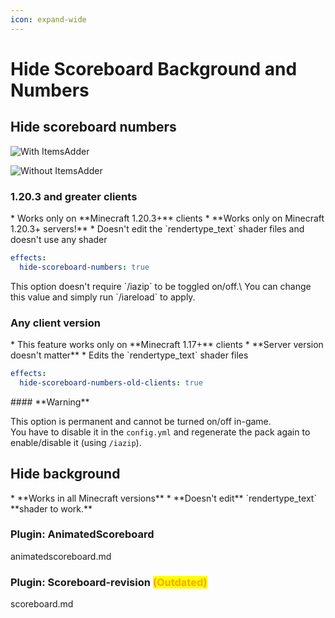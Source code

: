 ```yaml
---
icon: expand-wide
---
```


# Hide Scoreboard Background and Numbers

## Hide scoreboard numbers

<Tabs>
  <Tab title="After">

![With ItemsAdder](<../.gitbook/assets/immagine (54).png>)

  </Tab>
  <Tab title="Before">

![Without ItemsAdder](<../.gitbook/assets/immagine (93).png>)

  </Tab>
</Tabs>


### 1.20.3 and greater clients


<Warning>
* Works only on **Minecraft 1.20.3+** clients
* **Works only on Minecraft 1.20.3+ servers!**
* Doesn't edit the `rendertype_text` shader files and doesn't use any shader
</Warning>



```yaml config.yml lines icon="yaml"
effects:
  hide-scoreboard-numbers: true
```



<Note>
This option doesn't require `/iazip` to be toggled on/off.\
You can change this value and simply run `/iareload` to apply.
</Note>


### Any client version


<Warning>
* This feature works only on **Minecraft 1.17+** clients
* **Server version doesn't matter**
* Edits the `rendertype_text` shader files
</Warning>



```yaml config.yml lines icon="yaml"
effects:
  hide-scoreboard-numbers-old-clients: true
```



<Warning>
#### **Warning**

This option is permanent and cannot be turned on/off in-game.\
You have to disable it in the `config.yml` and regenerate the pack again to enable/disable it (using `/iazip`).
</Warning>


## Hide background


<Note>
* **Works in all Minecraft versions**
* **Doesn't edit** `rendertype_text` **shader to work.**
</Note>


### Plugin: AnimatedScoreboard


<Card title="animatedscoreboard.md" icon="text" href="/../compatibility-with-other-plugins/compatible/animatedscoreboard.md/">
animatedscoreboard.md
</Card>


### Plugin: Scoreboard-revision <mark style="color:orange;">(Outdated)</mark>


<Card title="scoreboard.md" icon="text" href="/../compatibility-with-other-plugins/compatible/scoreboard.md/">
scoreboard.md
</Card>

